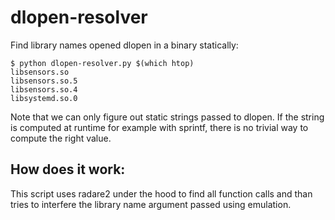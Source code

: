 # dlopen-resolver

Find library names opened dlopen in a binary statically:

```console
$ python dlopen-resolver.py $(which htop)
libsensors.so
libsensors.so.5
libsensors.so.4
libsystemd.so.0
```

Note that we can only figure out static strings passed to dlopen.
If the string is computed at runtime for example with sprintf, there is no
trivial way to compute the right value.

## How does it work:

This script uses radare2 under the hood to find all function calls and than
tries to interfere the library name argument passed using emulation.
